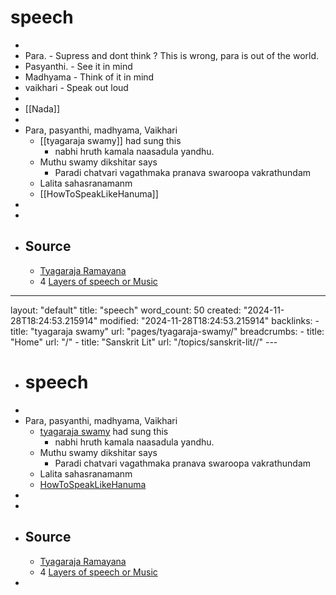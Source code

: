 # speech
-
- Para.          -  Supress and dont think ? This is wrong,  para is out of the world.
- Pasyanthi. - See it in mind
- Madhyama - Think of it in mind
- vaikhari      - Speak out loud
-
- [[Nada]]
-
- Para, pasyanthi, madhyama, Vaikhari
	- [[tyagaraja swamy]] had sung this
		- nabhi hruth kamala naasadula yandhu.
	- Muthu swamy dikshitar says
		- Paradi chatvari vagathmaka pranava swaroopa vakrathundam
	- Lalita sahasranamanm
	- [[HowToSpeakLikeHanuma]]
-
-
- ## Source
	- [Tyagaraja Ramayana](https://www.youtube.com/watch?v=tpe2uvuLWJU)
	- 4 [Layers of speech or Music](https://youtu.be/tpe2uvuLWJU?t=687)
- ---
  layout: "default"
  title: "speech"
  word_count: 50
  created: "2024-11-28T18:24:53.215914"
  modified: "2024-11-28T18:24:53.215914"
  backlinks:
	- title: "tyagaraja swamy"
	  url: "pages/tyagaraja-swamy/"
	  breadcrumbs:
	- title: "Home"
	  url: "/"
	- title: "Sanskrit Lit"
	  url: "/topics/sanskrit-lit//"
	  ---
- # speech
-
- Para, pasyanthi, madhyama, Vaikhari
	- [tyagaraja swamy](pages/tyagaraja-swamy/) had sung this
		- nabhi hruth kamala naasadula yandhu.
	- Muthu swamy dikshitar says
		- Paradi chatvari vagathmaka pranava swaroopa vakrathundam
	- Lalita sahasranamanm
	- [HowToSpeakLikeHanuma](docs/sanskrit-lit/howtospeaklikehanuma/index/)
-
-
- ## Source
	- [Tyagaraja Ramayana](https://www.youtube.com/watch?v=tpe2uvuLWJU)
	- 4 [Layers of speech or Music](https://youtu.be/tpe2uvuLWJU?t=687)
-
